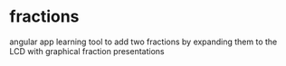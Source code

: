 # fractions
angular app learning tool to add two fractions by expanding them to the LCD with graphical fraction presentations
